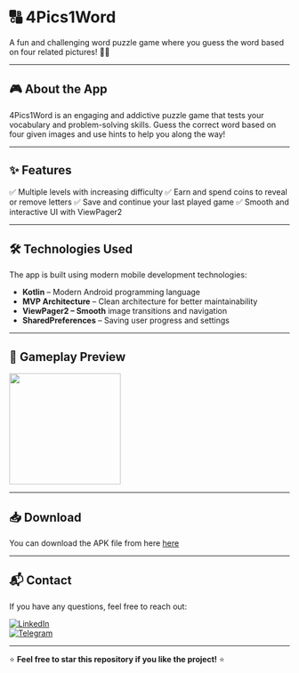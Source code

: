 # 🔠 4Pics1Word
A fun and challenging word puzzle game where you guess the word based on four related pictures! 🧩✨

---

## 🎮 About the App
4Pics1Word is an engaging and addictive puzzle game that tests your vocabulary and problem-solving skills. Guess the correct word based on four given images and use hints to help you along the way!

---

## ✨ Features
✅ Multiple levels with increasing difficulty
✅ Earn and spend coins to reveal or remove letters
✅ Save and continue your last played game
✅ Smooth and interactive UI with ViewPager2

---

## 🛠 Technologies Used
The app is built using modern mobile development technologies:
- **Kotlin** – Modern Android programming language
- **MVP Architecture** – Clean architecture for better maintainability
- **ViewPager2 – Smooth** image transitions and navigation
- **SharedPreferences** – Saving user progress and settings

---

## 🎥 Gameplay Preview
<img src="https://github.com/Khonsaid/4_Pics1_Word/blob/main/4Pics1Word.gif" width="200">

---

## 📥 Download
You can download the APK file from here [here](https://github.com/Khonsaid/4_Pics1_Word/raw/main/4Pics1Word.apk)

---

## 📬 Contact
If you have any questions, feel free to reach out:

[![LinkedIn](https://img.shields.io/badge/LinkedIn-Profile-blue?style=for-the-badge&logo=linkedin)](https://www.linkedin.com/in/khonsaid)  
[![Telegram](https://img.shields.io/badge/Telegram-Message-blue?style=for-the-badge&logo=telegram)](https://t.me/xonsaid)

---

⭐ **Feel free to star this repository if you like the project!** ⭐
